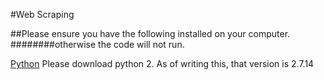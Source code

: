 #Web Scraping

##Please ensure you have the following installed on your computer.
########otherwise the code will not run.

[Python](https://www.python.org/downloads/)
Please download python 2. As of writing this, that version is 2.7.14



